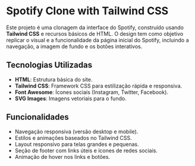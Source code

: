# Spotify Clone with Tailwind CSS

Este projeto é uma clonagem da interface do Spotify, construído usando **Tailwind CSS** e recursos básicos de HTML. O design tem como objetivo replicar o visual e a funcionalidade da página inicial do Spotify, incluindo a navegação, a imagem de fundo e os botões interativos.

## Tecnologias Utilizadas

- **HTML**: Estrutura básica do site.
- **Tailwind CSS**: Framework CSS para estilização rápida e responsiva.
- **Font Awesome**: Ícones sociais (Instagram, Twitter, Facebook).
- **SVG Images**: Imagens vetoriais para o fundo.

## Funcionalidades

- Navegação responsiva (versão desktop e mobile).
- Estilos e animações baseados no Tailwind CSS.
- Layout responsivo para telas grandes e pequenas.
- Seção de footer com links úteis e ícones de redes sociais.
- Animação de hover nos links e botões.
